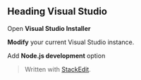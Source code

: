 
## Heading Visual Studio 
Open **Visual Studio Installer**

**Modify** your current Visual Studio instance.

Add **Node.js development** option

> Written with [StackEdit](https://stackedit.io/).
<!--stackedit_data:
eyJoaXN0b3J5IjpbMTk1ODA3NjcwNSwtMzU4OTc1NDczXX0=
-->